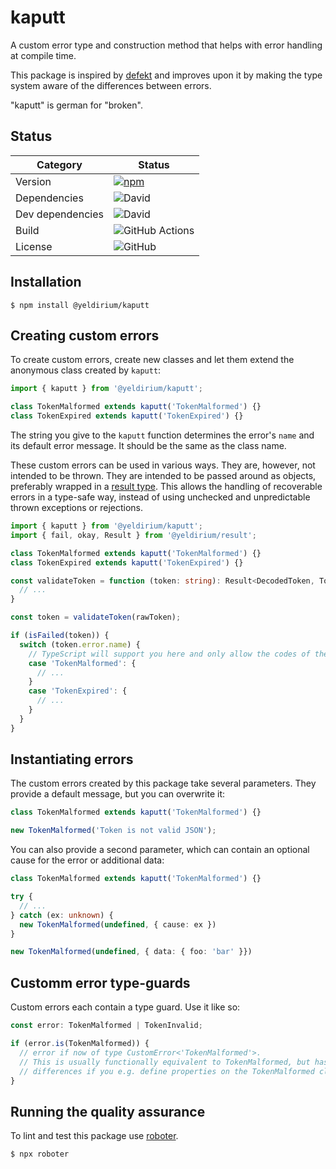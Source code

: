 # kaputt

A custom error type and construction method that helps with error handling at compile time.

This package is inspired by [defekt](https://github.com/thenativeweb/defekt) and improves upon it by making the type system aware of the differences between errors.

"kaputt" is german for "broken".

## Status

| Category         | Status                                                                                                  |
| ---------------- | ------------------------------------------------------------------------------------------------------- |
| Version          | [![npm](https://img.shields.io/npm/v/@yeldirium/kaputt)](https://www.npmjs.com/package/@yeldirium/kaputt) |
| Dependencies     | ![David](https://img.shields.io/david/yeldirium/kaputt)                                                  |
| Dev dependencies | ![David](https://img.shields.io/david/dev/yeldirium/kaputt)                                              |
| Build            | ![GitHub Actions](https://github.com/yeldirium/kaputt/workflows/Release/badge.svg?branch=main)           |
| License          | ![GitHub](https://img.shields.io/github/license/yeldirium/kaputt)                                        |

## Installation

```shell
$ npm install @yeldirium/kaputt
```

## Creating custom errors

To create custom errors, create new classes and let them extend the anonymous class created by `kaputt`:

```typescript
import { kaputt } from '@yeldirium/kaputt';

class TokenMalformed extends kaputt('TokenMalformed') {}
class TokenExpired extends kaputt('TokenExpired') {}
```

The string you give to the `kaputt` function determines the error's `name` and its default error message. It should be the same as the class name.

These custom errors can be used in various ways. They are, however, not intended to be thrown. They are intended to be passed around as objects, preferably wrapped in a [result type](https://github.com/yeldiRium/result). This allows the handling of recoverable errors in a type-safe way, instead of using unchecked and unpredictable thrown exceptions or rejections.

```typescript
import { kaputt } from '@yeldirium/kaputt';
import { fail, okay, Result } from '@yeldirium/result';

class TokenMalformed extends kaputt('TokenMalformed') {}
class TokenExpired extends kaputt('TokenExpired') {}

const validateToken = function (token: string): Result<DecodedToken, TokenMalformed | TokenExpired> {
  // ...
}

const token = validateToken(rawToken);

if (isFailed(token)) {
  switch (token.error.name) {
    // TypeScript will support you here and only allow the codes of the two possible kaputts.
    case 'TokenMalformed': {
      // ...
    }
    case 'TokenExpired': {
      // ...
    }
  }
}
```

## Instantiating errors

The custom errors created by this package take several parameters. They provide a default message, but you can overwrite it:

```typescript
class TokenMalformed extends kaputt('TokenMalformed') {}

new TokenMalformed('Token is not valid JSON');
```

You can also provide a second parameter, which can contain an optional cause for the error or additional data:

```typescript
class TokenMalformed extends kaputt('TokenMalformed') {}

try {
  // ...
} catch (ex: unknown) {
  new TokenMalformed(undefined, { cause: ex })
}

new TokenMalformed(undefined, { data: { foo: 'bar' }})
```

## Customm error type-guards

Custom errors each contain a type guard. Use it like so:

```typescript
const error: TokenMalformed | TokenInvalid;

if (error.is(TokenMalformed)) {
  // error if now of type CustomError<'TokenMalformed'>.
  // This is usually functionally equivalent to TokenMalformed, but has slight
  // differences if you e.g. define properties on the TokenMalformed class.
}
```

## Running the quality assurance

To lint and test this package use [roboter](https://www.npmjs.com/package/roboter).

```shell
$ npx roboter
```
